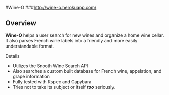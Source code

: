 #Wine-O
###http://wine-o.herokuapp.com/

## Overview

**Wine-O** helps a user search for new wines and organize a home wine cellar.  It also parses French wine labels into a friendly and more easily understandable format.

Details
 
- Utilizes the Snooth Wine Search API
- Also searches a custom built database for French wine, appelation, and grape information
- Fully tested with Rspec and Capybara
- Tries not to take its subject or itself ***too*** seriously.

